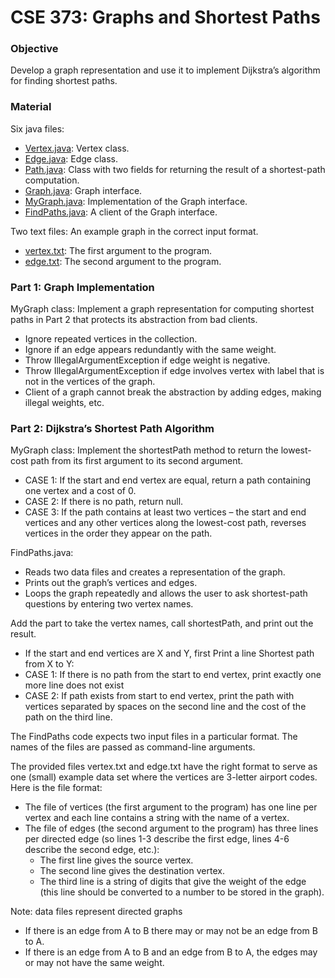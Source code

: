 # CSE 373: Graphs and Shortest Paths
### Objective
Develop a graph representation and use it to implement Dijkstra’s algorithm for finding shortest paths. 

### Material
Six java files:
- [Vertex.java](https://github.com/cmunwong/Graphs-and-Shortest-Paths/blob/main/Vertex.java): Vertex class. 
- [Edge.java](https://github.com/cmunwong/Graphs-and-Shortest-Paths/blob/main/Edge.java): Edge class. 
- [Path.java](https://github.com/cmunwong/Graphs-and-Shortest-Paths/blob/main/Path.java): Class with two fields for returning the result of a shortest-path computation.
- [Graph.java](https://github.com/cmunwong/Graphs-and-Shortest-Paths/blob/main/Graph.java): Graph interface. 
- [MyGraph.java](https://github.com/cmunwong/Graphs-and-Shortest-Paths/blob/main/MyGraph.java): Implementation of the Graph interface.
- [FindPaths.java](https://github.com/cmunwong/Graphs-and-Shortest-Paths/blob/main/FindPaths.java): A client of the Graph interface.

Two text files: An example graph in the correct input format.
- [vertex.txt](https://github.com/cmunwong/Graphs-and-Shortest-Paths/blob/main/vertex.txt): The first argument to the program.
- [edge.txt](https://github.com/cmunwong/Graphs-and-Shortest-Paths/blob/main/edge.txt): The second argument to the program.

### Part 1: Graph Implementation
MyGraph class: Implement a graph representation for computing shortest paths in Part 2 that protects its abstraction from bad clients.
- Ignore repeated vertices in the collection. 
- Ignore if an edge appears redundantly with the same weight.
- Throw IllegalArgumentException if edge weight is negative.
- Throw IllegalArgumentException if edge involves vertex with label that is not in the vertices of the graph.
- Client of a graph cannot break the abstraction by adding edges, making illegal weights, etc.

### Part 2: Dijkstra’s Shortest Path Algorithm
MyGraph class: Implement the shortestPath method to return the lowest-cost path from its first argument to its second argument.
- CASE 1: If the start and end vertex are equal, return a path containing one vertex and a cost of 0.
- CASE 2: If there is no path, return null.
- CASE 3: If the path contains at least two vertices – the start and end vertices and any other vertices along the lowest-cost path, reverses vertices in the order they appear on the path.
  
FindPaths.java:  
- Reads two data files and creates a representation of the graph.
- Prints out the graph’s vertices and edges.
- Loops the graph repeatedly and allows the user to ask shortest-path questions by entering two vertex names.

Add the part to take the vertex names, call shortestPath, and print out the result.
- If the start and end vertices are X and Y, first Print a line Shortest path from X to Y:
- CASE 1: If there is no path from the start to end vertex, print exactly one more line does not exist
- CASE 2: If path exists from start to end vertex, print the path with vertices separated by spaces on the second line and the cost of the path on the third line.

The FindPaths code expects two input files in a particular format. The names of the files are passed as command-line arguments. 

The provided files vertex.txt and edge.txt have the right format to serve as one (small) example data set where the vertices are 3-letter airport codes. Here is the file format:
- The file of vertices (the first argument to the program) has one line per vertex and each line contains a string with the name of a vertex.
- The file of edges (the second argument to the program) has three lines per directed edge (so lines 1-3 describe the first edge, lines 4-6 describe the second edge, etc.):
  - The first line gives the source vertex.
  - The second line gives the destination vertex.
  - The third line is a string of digits that give the weight of the edge (this line should be converted to a number to be stored in the graph).

Note: data files represent directed graphs
- If there is an edge from A to B there may or may not be an edge from B to A.
- If there is an edge from A to B and an edge from B to A, the edges may or may not have the same weight.
